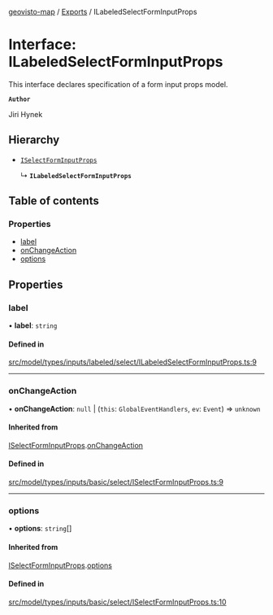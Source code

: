 [geovisto-map](../README.md) / [Exports](../modules.md) / ILabeledSelectFormInputProps

# Interface: ILabeledSelectFormInputProps

This interface declares specification of a form input props model.

**`Author`**

Jiri Hynek

## Hierarchy

- [`ISelectFormInputProps`](ISelectFormInputProps.md)

  ↳ **`ILabeledSelectFormInputProps`**

## Table of contents

### Properties

- [label](ILabeledSelectFormInputProps.md#label)
- [onChangeAction](ILabeledSelectFormInputProps.md#onchangeaction)
- [options](ILabeledSelectFormInputProps.md#options)

## Properties

### label

• **label**: `string`

#### Defined in

[src/model/types/inputs/labeled/select/ILabeledSelectFormInputProps.ts:9](https://github.com/geovisto/geovisto-map/blob/e22d774889dbc28cc1ec62933ecf6bab6690f172/src/model/types/inputs/labeled/select/ILabeledSelectFormInputProps.ts#L9)

___

### onChangeAction

• **onChangeAction**: ``null`` \| (`this`: `GlobalEventHandlers`, `ev`: `Event`) => `unknown`

#### Inherited from

[ISelectFormInputProps](ISelectFormInputProps.md).[onChangeAction](ISelectFormInputProps.md#onchangeaction)

#### Defined in

[src/model/types/inputs/basic/select/ISelectFormInputProps.ts:9](https://github.com/geovisto/geovisto-map/blob/e22d774889dbc28cc1ec62933ecf6bab6690f172/src/model/types/inputs/basic/select/ISelectFormInputProps.ts#L9)

___

### options

• **options**: `string`[]

#### Inherited from

[ISelectFormInputProps](ISelectFormInputProps.md).[options](ISelectFormInputProps.md#options)

#### Defined in

[src/model/types/inputs/basic/select/ISelectFormInputProps.ts:10](https://github.com/geovisto/geovisto-map/blob/e22d774889dbc28cc1ec62933ecf6bab6690f172/src/model/types/inputs/basic/select/ISelectFormInputProps.ts#L10)
